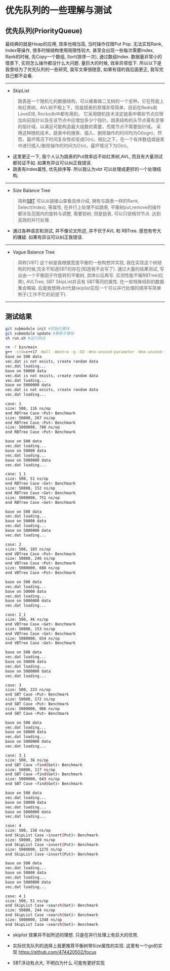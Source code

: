 # 优先队列的一些理解与测试

## 优先队列(PriorityQueue)

最经典的就是Heap的应用, 效率也相当高, 当时操作仅限Put Pop. 无法实现Rank, Index等操作, 很多时候结构使用局限性较大. 甚至会出现一些每次需要Index, Rank的时候, 先Copy一个数组, Sort(排序一次), 通过数组Index. 数据量非常小的情景下, 实则怎么操作都没什么大问题. 量巨大的时候, 效率异常低下. 所以以下是我曾经为了优先队列的一些研究, 我写文章很随意, 如果有错的我后面更正, 我写完自己都不会看.
  
---

* SkipList
  
> 跳表是一个随机化的数据结构，可以被看做二叉树的一个变种，它在性能上和红黑树，AVL树不相上下，但是跳表的原理非常简单，目前在Redis和LeveIDB, Rocksdb中都有用到。
它采用随机技术决定链表中哪些节点应增加向前指针以及在该节点中应增加多少个指针。跳表结构的头节点需有足够的指针域，以满足可能构造最大级数的需要，而尾节点不需要指针域。
采用这种随机技术，跳表中的搜索、插入、删除操作的时间均为O(logn)，然而，最坏情况下时间复杂性却变成O(n)。相比之下，在一个有序数组或链表中进行插入/删除操作的时间为O(n)，最坏情况下为O(n)。

* 这里更正一下, 我个人认为跳表的Put效率远不如红黑树,AVL, 而且有大量测试都验证不如. 如果有异议可以纠正我错误.
* 跳表有index属性, 优先排序等. 所以我认为vbt 可以处理成更好的一个处理结构.
  
---

* Size Balance Tree
  
> 简称[SBT](https://wenku.baidu.com/view/364afa42a8956bec0975e3b1.html) 可以从链接山查看具体介绍, 拥有与跳表一样的Rank, Select(Index), 等属性, 在并行上处理不如跳表, 平衡树put,remove的操作都涉及范围内的旋转与调整, 需要锁树, 但是链表, 可以只锁相邻节点. 达到高效的并行处理.

* 通过各种语言和测试, 并不像论文所述, 并不优于AVL 和 RBTree. 感觉有夸大的嫌疑. 如果有异议可以纠正我错误.

---

* Vague Balance Tree
  
> 简称[VBT] 这个树是我根据宽度平衡的一些构想并实现, 我在实现这个树结构的时候,完全不知道SBT的存在(知道我不会写了). 通过大量的结果测试, 写出由一个平衡因子作旋转的平衡树, 具体以后再写. 实测性能不输RBTree(红黑), AVLTree, SBT SkipList并且有 SBT等同的属性. 在一些特殊倾斜的数据集会略输. 后面我想用vbt代替skiplist实现一个可以并行处理的顺序写简单例子(工作不忙的前提下).

---

## 测试结果

``` bash
git submodule init #初始化模块
git submodule update #更新子模块
sh run.sh #运行测试
```

``` bash
rm -f bin/main
g++ -std=c++17 -Wall -Wextra -g -O2 -Wno-unused-parameter -Wno-unused-function -Wno-sign-compare -Wno-maybe-uninitialized -Iinclude -Llib src/sbt.h src/vbtree.h src/main.cpp -o bin/main 
base on 500 data
vec.dat is not exists, create random data
vec.dat loading...
base on 50000 data
vec.dat is not exists, create random data
vec.dat loading...
base on 5000000 data
vec.dat is not exists, create random data
vec.dat loading...

case: 1
size: 500, 116 ns/op
end RBTree Case <Put> Benchmark
size: 50000, 267 ns/op
end RBTree Case <Put> Benchmark
size: 5000000, 788 ns/op
end RBTree Case <Put> Benchmark

base on 500 data
vec.dat loading...
base on 50000 data
vec.dat loading...
base on 5000000 data
vec.dat loading...

case: 1_1
size: 500, 51 ns/op
end RBTree Case <Get> Benchmark
size: 50000, 152 ns/op
end RBTree Case <Get> Benchmark
size: 5000000, 751 ns/op
end RBTree Case <Get> Benchmark

base on 500 data
vec.dat loading...
base on 50000 data
vec.dat loading...
base on 5000000 data
vec.dat loading...

case: 2
size: 500, 103 ns/op
end VBTree Case <Put> Benchmark
size: 50000, 246 ns/op
end VBTree Case <Put> Benchmark
size: 5000000, 688 ns/op
end VBTree Case <Put> Benchmark

base on 500 data
vec.dat loading...
base on 50000 data
vec.dat loading...
base on 5000000 data
vec.dat loading...

case: 2_1
size: 500, 46 ns/op
end VBTree Case <Get> Benchmark
size: 50000, 153 ns/op
end VBTree Case <Get> Benchmark
size: 5000000, 654 ns/op
end VBTree Case <Get> Benchmark

base on 500 data
vec.dat loading...
base on 50000 data
vec.dat loading...
base on 5000000 data
vec.dat loading...

case: 3
size: 500, 223 ns/op
end SBT Case <Put> Benchmark
size: 50000, 272 ns/op
end SBT Case <Put> Benchmark
size: 5000000, 966 ns/op
end SBT Case <Put> Benchmark

base on 500 data
vec.dat loading...
base on 50000 data
vec.dat loading...
base on 5000000 data
vec.dat loading...

case: 3_1
size: 500, 36 ns/op
end SBT Case <find(Get)> Benchmark
size: 50000, 117 ns/op
end SBT Case <find(Get)> Benchmark
size: 5000000, 643 ns/op
end SBT Case <find(Get)> Benchmark

base on 500 data
vec.dat loading...
base on 50000 data
vec.dat loading...
base on 5000000 data
vec.dat loading...

case: 4
size: 500, 158 ns/op
end SkipList Case <insert(Put)> Benchmark
size: 50000, 269 ns/op
end SkipList Case <insert(Put)> Benchmark
size: 5000000, 1275 ns/op
end SkipList Case <insert(Put)> Benchmark

base on 500 data
vec.dat loading...
base on 50000 data
vec.dat loading...
base on 5000000 data
vec.dat loading...

case: 4_1
size: 500, 51 ns/op
end SkipList Case <search(Get)> Benchmark
size: 50000, 244 ns/op
end SkipList Case <search(Get)> Benchmark
size: 5000000, 1348 ns/op
end SkipList Case <search(Get)> Benchmark
```

* skiplist 效果并不如所述的理想. 只是在并行处理上有巨大的优势.

* 实际优先队列的选择上我更推荐平衡树带Size属性的实现. 这里有一个go的实现 <https://github.com/474420502/focus>
  
* SBT浮动有点大, 不明白为什么.可能有更好实现
  